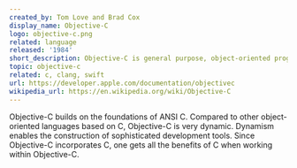 ```yaml
---
created_by: Tom Love and Brad Cox
display_name: Objective-C
logo: objective-c.png
related: language
released: '1984'
short_description: Objective-C is general purpose, object-oriented programming language used for macOS and iOS operating systems. 
topic: objective-c
related: c, clang, swift
url: https://developer.apple.com/documentation/objectivec
wikipedia_url: https://en.wikipedia.org/wiki/Objective-C
---
```

Objective-C builds on the foundations of ANSI C. Compared to other object-oriented languages based on C, Objective-C is very dynamic. Dynamism enables the construction of sophisticated development tools. Since Objective-C incorporates C, one gets all the benefits of C when working within Objective-C.
